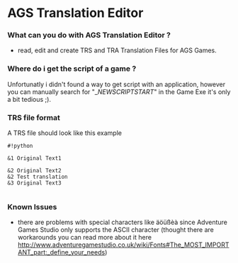 # AGS Translation Editor #

### What can you do with AGS Translation Editor ? ###
* read, edit and create TRS and TRA Translation Files for AGS Games.

### Where do i get the script of a game ? ###
Unfortunatly i didn't found a way to get script with an application, however you can manually search for "__NEWSCRIPTSTART_" in the Game Exe it's only a bit tedious ;).

### TRS file format ###
A TRS file should look like this example

```
#!python

&1 Original Text1

&2 Original Text2
&2 Test translation
&3 Original Text3


```

### Known Issues ###
* there are problems with special characters like äöüßèà since Adventure Games Studio only supports the ASCII character (thought there are workarounds you can read more about it here http://www.adventuregamestudio.co.uk/wiki/Fonts#The_MOST_IMPORTANT_part:_define_your_needs)